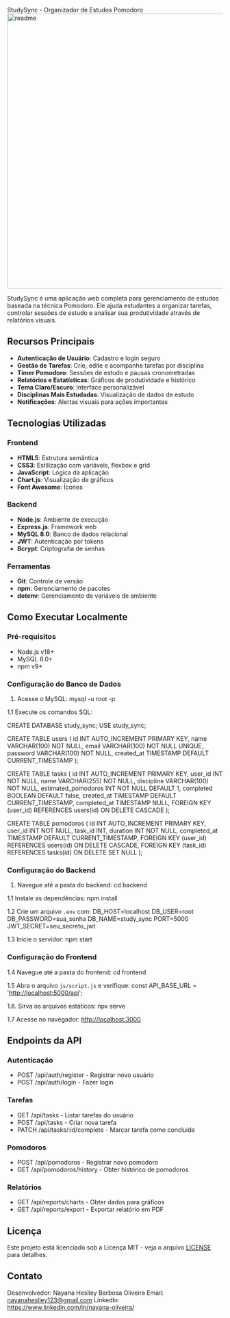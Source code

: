 StudySync - Organizador de Estudos Pomodoro
<img width="1349" height="643" alt="readme" src="https://github.com/user-attachments/assets/d873cfa8-9f42-41fd-b7b1-586c99ee7821" />

StudySync é uma aplicação web completa para gerenciamento de estudos baseada na técnica Pomodoro. Ele ajuda estudantes a organizar tarefas, controlar sessões de estudo e analisar sua produtividade através de relatórios visuais.

## Recursos Principais

- **Autenticação de Usuário**: Cadastro e login seguro
- **Gestão de Tarefas**: Crie, edite e acompanhe tarefas por disciplina
- **Timer Pomodoro**: Sessões de estudo e pausas cronometradas
- **Relatórios e Estatísticas**: Gráficos de produtividade e histórico
- **Tema Claro/Escuro**: Interface personalizável
- **Disciplinas Mais Estudadas**: Visualização de dados de estudo
- **Notificações**: Alertas visuais para ações importantes

## Tecnologias Utilizadas

### Frontend

- **HTML5**: Estrutura semântica
- **CSS3**: Estilização com variáveis, flexbox e grid
- **JavaScript**: Lógica da aplicação
- **Chart.js**: Visualização de gráficos
- **Font Awesome**: Ícones

### Backend

- **Node.js**: Ambiente de execução
- **Express.js**: Framework web
- **MySQL 8.0**: Banco de dados relacional
- **JWT**: Autenticação por tokens
- **Bcrypt**: Criptografia de senhas

### Ferramentas

- **Git**: Controle de versão
- **npm**: Gerenciamento de pacotes
- **dotenv**: Gerenciamento de variáveis de ambiente

## Como Executar Localmente

### Pré-requisitos

- Node.js v18+
- MySQL 8.0+
- npm v9+

### Configuração do Banco de Dados

1. Acesse o MySQL:
mysql -u root -p

1.1 Execute os comandos SQL:

CREATE DATABASE study_sync;
USE study_sync;

CREATE TABLE users (
  id INT AUTO_INCREMENT PRIMARY KEY,
  name VARCHAR(100) NOT NULL,
  email VARCHAR(100) NOT NULL UNIQUE,
  password VARCHAR(100) NOT NULL,
  created_at TIMESTAMP DEFAULT CURRENT_TIMESTAMP
);

CREATE TABLE tasks (
  id INT AUTO_INCREMENT PRIMARY KEY,
  user_id INT NOT NULL,
  name VARCHAR(255) NOT NULL,
  discipline VARCHAR(100) NOT NULL,
  estimated_pomodoros INT NOT NULL DEFAULT 1,
  completed BOOLEAN DEFAULT false,
  created_at TIMESTAMP DEFAULT CURRENT_TIMESTAMP,
  completed_at TIMESTAMP NULL,
  FOREIGN KEY (user_id) REFERENCES users(id) ON DELETE CASCADE
);

CREATE TABLE pomodoros (
  id INT AUTO_INCREMENT PRIMARY KEY,
  user_id INT NOT NULL,
  task_id INT,
  duration INT NOT NULL,
  completed_at TIMESTAMP DEFAULT CURRENT_TIMESTAMP,
  FOREIGN KEY (user_id) REFERENCES users(id) ON DELETE CASCADE,
  FOREIGN KEY (task_id) REFERENCES tasks(id) ON DELETE SET NULL
);

### Configuração do Backend

1. Navegue até a pasta do backend:
cd backend


1.1 Instale as dependências:
npm install

1.2 Crie um arquivo `.env` com:
DB_HOST=localhost
DB_USER=root
DB_PASSWORD=sua_senha
DB_NAME=study_sync
PORT=5000
JWT_SECRET=seu_secreto_jwt

1.3 Inicie o servidor:
npm start

### Configuração do Frontend

1.4 Navegue até a pasta do frontend:
cd frontend

1.5 Abra o arquivo `js/script.js` e verifique:
const API_BASE_URL = '<http://localhost:5000/api>';

1.6. Sirva os arquivos estáticos:
npx serve

1.7 Acesse no navegador:
<http://localhost:3000>

## Endpoints da API

### Autenticação
- POST /api/auth/register - Registrar novo usuário
- POST /api/auth/login - Fazer login

### Tarefas

- GET /api/tasks - Listar tarefas do usuário
- POST /api/tasks - Criar nova tarefa
- PATCH /api/tasks/:id/complete - Marcar tarefa como concluída

### Pomodoros

- POST /api/pomodoros - Registrar novo pomodoro
- GET /api/pomodoros/history - Obter histórico de pomodoros

### Relatórios

- GET /api/reports/charts - Obter dados para gráficos
- GET /api/reports/export - Exportar relatório em PDF

## Licença

Este projeto está licenciado sob a Licença MIT - veja o arquivo [LICENSE](https://www.notion.so/LICENSE) para detalhes.

## Contato

Desenvolvedor: Nayana Heslley Barbosa Oliveira
Email: nayanaheslley123@gmail.com
LinkedIn: https://www.linkedin.com/in/nayana-oliveira/
